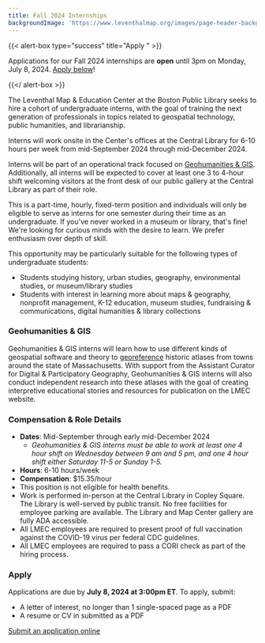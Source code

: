 ```yaml
---
title: Fall 2024 Internships
backgroundImage: 'https://www.leventhalmap.org/images/page-header-backgrounds/gallery.jpg'
---
```


{{< alert-box type="success" title="Apply " >}}

Applications for our Fall 2024 internships are **open** until 3pm on Monday, July 8, 2024. [Apply below](#apply)!

{{</ alert-box >}}

The Leventhal Map & Education Center at the Boston Public Library seeks to hire a cohort of undergraduate interns, with the goal of training the next generation of professionals in topics related to geospatial technology, public humanities, and librarianship.

Interns will work onsite in the Center's offices at the Central Library for 6-10 hours per week from mid-September 2024 through mid-December 2024.

Interns will be part of an operational track focused on [Geohumanities & GIS](#geohumanities--gis). Additionally, all interns will be expected to cover at least one 3 to 4-hour shift welcoming visitors at the front desk of our public gallery at the Central Library as part of their role.

This is a part-time, hourly, fixed-term position and individuals will only be eligible to serve as interns for one semester during their time as an undergraduate. If you've never worked in a museum or library, that's fine! We're looking for curious minds with the desire to learn. We prefer enthusiasm over depth of skill.

This opportunity may be particularly suitable for the following types of undergraduate students:

* Students studying history, urban studies, geography, environmental studies, or museum/library studies
* Students with interest in learning more about maps & geography, nonprofit management, K-12 education, museum studies, fundraising & communications, digital humanities & library collections

### Geohumanities & GIS

Geohumanities & GIS interns will learn how to use different kinds of geospatial software and theory to [georeference](https://www.leventhalmap.org/projects/digital-projects/georeferencing/) historic atlases from towns around the state of Massachusetts. With support from the Assistant Curator for Digital & Participatory Geography, Geohumanities & GIS interns will also conduct independent research into these atlases with the goal of creating interpretive educational stories and resources for publication on the LMEC website.

### Compensation & Role Details

* **Dates**: Mid-September through early mid-December 2024
  * *Geohumanities & GIS interns must be able to work at least one 4 hour shift on Wednesday between 9 am and 5 pm, and one 4 hour shift either Saturday 11-5 or Sunday 1-5.*
* **Hours**: 6-10 hours/week
* **Compensation**: $15.35/hour
* This position is not eligible for health benefits.
* Work is performed in-person at the Central Library in Copley Square. The Library is well-served by public transit. No free facilities for employee parking are available. The Library and Map Center gallery are fully ADA accessible.
* All LMEC employees are required to present proof of full vaccination against the COVID-19 virus per federal CDC guidelines.
* All LMEC employees are required to pass a CORI check as part of the hiring process.

### Apply

Applications are due by **July 8, 2024 at 3:00pm ET**. To apply, submit:

* A letter of interest, no longer than 1 single-spaced page as a PDF
* A resume or CV in submitted as a PDF

<a href="https://tally.so/r/wgAYVK" class="btn btn-primary-outline">Submit an application online</a>
